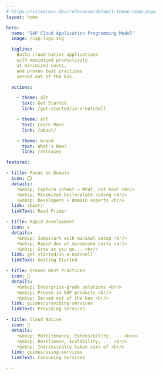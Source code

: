 ```yaml
---
# https://vitepress.dev/reference/default-theme-home-page
layout: home

hero:
  name: "SAP Cloud Application Programming Model"
  image: /cap-logo.svg

  tagline:
    Build cloud-native applications
    with maximized productivity
    at minimized costs,
    and proven best practices
    served out of the box.

  actions:

    - theme: alt
      text: Get Started
      link: /get-started/in-a-nutshell

    - theme: alt
      text: Learn More
      link: /about/

    - theme: brand
      text: What's New?
      link: /releases

features:

- title: Focus on Domain
  icon: ⭕️
  details:
    •&nbsp; Capture intent ⇒ What, not how! <br/>
    •&nbsp; Minimized boilerplate coding <br/>
    •&nbsp; Developers + domain experts <br/>
  link: about/
  linkText: Read Primer

- title: Rapid Development
  icon: 🌀
  details:
    •&nbsp; Jumpstart with minimal setup <br/>
    •&nbsp; Rapid dev at minimized costs <br/>
    •&nbsp; Grow as you go... <br/>
  link: get-started/in-a-nutshell
  linkText: Getting Started

- title: Proven Best Practices
  icon: 🧩
  details:
    •&nbsp; Enterprise-grade solutions <br/>
    •&nbsp; Proven in SAP products <br/>
    •&nbsp; Served out of the box <br/>
  link: guides/providing-services
  linkText: Providing Services

- title: Cloud Native
  icon: 💯
  details:
    •&nbsp; Multitenancy, Extensibility, ... <br/>
    •&nbsp; Resilience, Scalability, ... <br/>
    •&nbsp; Intrinsically taken care of <br/>
  link: guides/using-services
  linkText: Consuming Services

---
```


<style>
.VPFeature .details li {
  white-space: nowrap;
}
</style>
